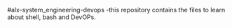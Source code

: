 #alx-system_engineering-devops
-this repository contains the files to learn about shell, bash and DevOPs.